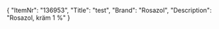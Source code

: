 {
  "ItemNr": "136953",
  "Title": "test",
  "Brand": "Rosazol",
  "Description": "Rosazol, kräm 1 %"
}